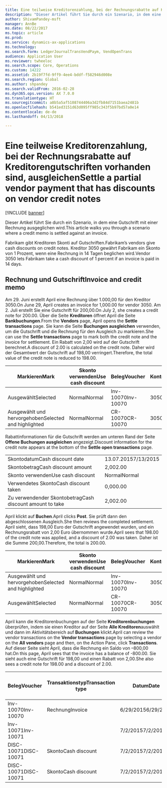 ```yaml
---
title: Eine teilweise Kreditorenzahlung, bei der Rechnungsrabatte auf Kreditorengutschriften vorhanden sind, ausgleichen
description: "Dieser Artikel führt Sie durch ein Szenario, in dem eine Gutschrift mit einer Rechnung ausgeglichen wird."
author: ShivamPandey-msft
manager: AnnBe
ms.date: 08/22/2017
ms.topic: article
ms.prod: 
ms.service: dynamics-ax-applications
ms.technology: 
ms.search.form: LedgerJournalTransVendPaym, VendOpenTrans
audience: Application User
ms.reviewer: twheeloc
ms.search.scope: Core, Operations
ms.custom: 14222
ms.assetid: 2b19f7fd-9ff9-4ee4-bddf-f582946d008e
ms.search.region: Global
ms.author: shpandey
ms.search.validFrom: 2016-02-28
ms.dyn365.ops.version: AX 7.0.0
ms.translationtype: HT
ms.sourcegitcommit: a8b5a5af5108744406a3d2fb84d7151baea2481b
ms.openlocfilehash: b541ed3151d63d095ff985c343f5b97bd57a0e14
ms.contentlocale: de-de
ms.lasthandoff: 04/13/2018

---
```


# <a name="settle-a-partial-vendor-payment-that-has-discounts-on-vendor-credit-notes"></a><span data-ttu-id="9e15d-103">Eine teilweise Kreditorenzahlung, bei der Rechnungsrabatte auf Kreditorengutschriften vorhanden sind, ausgleichen</span><span class="sxs-lookup"><span data-stu-id="9e15d-103">Settle a partial vendor payment that has discounts on vendor credit notes</span></span>

[!INCLUDE [banner](../includes/banner.md)]

<span data-ttu-id="9e15d-104">Dieser Artikel führt Sie durch ein Szenario, in dem eine Gutschrift mit einer Rechnung ausgeglichen wird.</span><span class="sxs-lookup"><span data-stu-id="9e15d-104">This article walks you through a scenario where a credit memo is settled against an invoice.</span></span>

<span data-ttu-id="9e15d-105">Fabrikam gibt Kreditoren Skonti auf Gutschriften.</span><span class="sxs-lookup"><span data-stu-id="9e15d-105">Fabrikam’s vendors give cash discounts on credit notes.</span></span> <span data-ttu-id="9e15d-106">Kreditor 3050 gewährt Fabrikam ein Skonto von 1 Prozent, wenn eine Rechnung in 14 Tagen beglichen wird.</span><span class="sxs-lookup"><span data-stu-id="9e15d-106">Vendor 3050 lets Fabrikam take a cash discount of 1 percent if an invoice is paid in 14 days.</span></span>

## <a name="invoice-and-credit-memo"></a><span data-ttu-id="9e15d-107">Rechnung und Gutschrift</span><span class="sxs-lookup"><span data-stu-id="9e15d-107">Invoice and credit memo</span></span>
<span data-ttu-id="9e15d-108">Am 29. Juni erstellt April eine Rechnung über 1.000,00 für den Kreditor 3050.</span><span class="sxs-lookup"><span data-stu-id="9e15d-108">On June 29, April creates an invoice for 1,000.00 for vendor 3050.</span></span> <span data-ttu-id="9e15d-109">Am 2. Juli erstellt Sie eine Gutschrift für 200,00.</span><span class="sxs-lookup"><span data-stu-id="9e15d-109">On July 2, she creates a credit note for 200.00.</span></span> <span data-ttu-id="9e15d-110">Über die Seite **Kreditoren** öffnet April die Seite **Bankbuchungen**.</span><span class="sxs-lookup"><span data-stu-id="9e15d-110">From the **Vendors** page, April opens the **Settle transactions** page.</span></span> <span data-ttu-id="9e15d-111">Sie kann die Seite **Buchungen ausgleichen** verwenden, um die Gutschrift und die Rechnung für den Ausgleich zu markieren.</span><span class="sxs-lookup"><span data-stu-id="9e15d-111">She can use the **Settle transactions** page to mark both the credit note and the invoice for settlement.</span></span> <span data-ttu-id="9e15d-112">Ein Rabatt von 2,00 wird auf der Gutschrift berechnet.</span><span class="sxs-lookup"><span data-stu-id="9e15d-112">A discount of 2.00 is calculated on the credit note.</span></span> <span data-ttu-id="9e15d-113">Daher wird der Gesamtwert der Gutschrift auf 198,00 verringert.</span><span class="sxs-lookup"><span data-stu-id="9e15d-113">Therefore, the total value of the credit note is reduced to 198.00.</span></span>

| <span data-ttu-id="9e15d-114">Markieren</span><span class="sxs-lookup"><span data-stu-id="9e15d-114">Mark</span></span>                     | <span data-ttu-id="9e15d-115">Skonto verwenden</span><span class="sxs-lookup"><span data-stu-id="9e15d-115">Use cash discount</span></span> | <span data-ttu-id="9e15d-116">Beleg</span><span class="sxs-lookup"><span data-stu-id="9e15d-116">Voucher</span></span>   | <span data-ttu-id="9e15d-117">Konto</span><span class="sxs-lookup"><span data-stu-id="9e15d-117">Account</span></span> | <span data-ttu-id="9e15d-118">Datum</span><span class="sxs-lookup"><span data-stu-id="9e15d-118">Date</span></span>      | <span data-ttu-id="9e15d-119">Fälligkeitsdatum</span><span class="sxs-lookup"><span data-stu-id="9e15d-119">Due date</span></span>  | <span data-ttu-id="9e15d-120">Rechnung</span><span class="sxs-lookup"><span data-stu-id="9e15d-120">Invoice</span></span> | <span data-ttu-id="9e15d-121">Betrag in Buchungswährung</span><span class="sxs-lookup"><span data-stu-id="9e15d-121">Amount in transaction currency</span></span> | <span data-ttu-id="9e15d-122">Währung</span><span class="sxs-lookup"><span data-stu-id="9e15d-122">Currency</span></span> | <span data-ttu-id="9e15d-123">Auszugleichender Betrag</span><span class="sxs-lookup"><span data-stu-id="9e15d-123">Amount to settle</span></span> |
|--------------------------|-------------------|-----------|---------|-----------|-----------|---------|--------------------------------|----------|------------------|
| <span data-ttu-id="9e15d-124">Ausgewählt</span><span class="sxs-lookup"><span data-stu-id="9e15d-124">Selected</span></span>                 | <span data-ttu-id="9e15d-125">Normal</span><span class="sxs-lookup"><span data-stu-id="9e15d-125">Normal</span></span>            | <span data-ttu-id="9e15d-126">Inv-10070</span><span class="sxs-lookup"><span data-stu-id="9e15d-126">Inv-10070</span></span> | <span data-ttu-id="9e15d-127">3050</span><span class="sxs-lookup"><span data-stu-id="9e15d-127">3050</span></span>    | <span data-ttu-id="9e15d-128">6/29/2015</span><span class="sxs-lookup"><span data-stu-id="9e15d-128">6/29/2015</span></span> | <span data-ttu-id="9e15d-129">7/29/2015</span><span class="sxs-lookup"><span data-stu-id="9e15d-129">7/29/2015</span></span> | <span data-ttu-id="9e15d-130">10070</span><span class="sxs-lookup"><span data-stu-id="9e15d-130">10070</span></span>   | <span data-ttu-id="9e15d-131">-1.000,00</span><span class="sxs-lookup"><span data-stu-id="9e15d-131">-1,000.00</span></span>                      | <span data-ttu-id="9e15d-132">USD</span><span class="sxs-lookup"><span data-stu-id="9e15d-132">USD</span></span>      | <span data-ttu-id="9e15d-133">-990.00</span><span class="sxs-lookup"><span data-stu-id="9e15d-133">-990.00</span></span>          |
| <span data-ttu-id="9e15d-134">Ausgewählt und hervorgehoben</span><span class="sxs-lookup"><span data-stu-id="9e15d-134">Selected and highlighted</span></span> | <span data-ttu-id="9e15d-135">Normal</span><span class="sxs-lookup"><span data-stu-id="9e15d-135">Normal</span></span>            | <span data-ttu-id="9e15d-136">CR-10070</span><span class="sxs-lookup"><span data-stu-id="9e15d-136">CR-10070</span></span>  | <span data-ttu-id="9e15d-137">3050</span><span class="sxs-lookup"><span data-stu-id="9e15d-137">3050</span></span>    | <span data-ttu-id="9e15d-138">7/2/2015</span><span class="sxs-lookup"><span data-stu-id="9e15d-138">7/2/2015</span></span>  | <span data-ttu-id="9e15d-139">7/29/2015</span><span class="sxs-lookup"><span data-stu-id="9e15d-139">7/29/2015</span></span> |         | <span data-ttu-id="9e15d-140">200,00</span><span class="sxs-lookup"><span data-stu-id="9e15d-140">200.00</span></span>                         | <span data-ttu-id="9e15d-141">USD</span><span class="sxs-lookup"><span data-stu-id="9e15d-141">USD</span></span>      | <span data-ttu-id="9e15d-142">198,00</span><span class="sxs-lookup"><span data-stu-id="9e15d-142">198.00</span></span>           |

<span data-ttu-id="9e15d-143">Rabattinformationen für die Gutschrift werden am unteren Rand der Seite **Offene Buchungen ausgleichen** angezeigt.</span><span class="sxs-lookup"><span data-stu-id="9e15d-143">Discount information for the credit note appears at the bottom of the **Settle open transactions** page.</span></span>

|                              |           |
|------------------------------|-----------|
| <span data-ttu-id="9e15d-144">Skontodatum</span><span class="sxs-lookup"><span data-stu-id="9e15d-144">Cash discount date</span></span>           | <span data-ttu-id="9e15d-145">13.07.2015</span><span class="sxs-lookup"><span data-stu-id="9e15d-145">7/13/2015</span></span> |
| <span data-ttu-id="9e15d-146">Skontobetrag</span><span class="sxs-lookup"><span data-stu-id="9e15d-146">Cash discount amount</span></span>         | <span data-ttu-id="9e15d-147">2,00</span><span class="sxs-lookup"><span data-stu-id="9e15d-147">2.00</span></span>      |
| <span data-ttu-id="9e15d-148">Skonto verwenden</span><span class="sxs-lookup"><span data-stu-id="9e15d-148">Use cash discount</span></span>            | <span data-ttu-id="9e15d-149">Normal</span><span class="sxs-lookup"><span data-stu-id="9e15d-149">Normal</span></span>    |
| <span data-ttu-id="9e15d-150">Verwendetes Skonto</span><span class="sxs-lookup"><span data-stu-id="9e15d-150">Cash discount taken</span></span>          | <span data-ttu-id="9e15d-151">0,00</span><span class="sxs-lookup"><span data-stu-id="9e15d-151">0.00</span></span>      |
| <span data-ttu-id="9e15d-152">Zu verwendender Skontobetrag</span><span class="sxs-lookup"><span data-stu-id="9e15d-152">Cash discount amount to take</span></span> | <span data-ttu-id="9e15d-153">2,00</span><span class="sxs-lookup"><span data-stu-id="9e15d-153">2.00</span></span>      |

<span data-ttu-id="9e15d-154">April klickt auf **Buchen**.</span><span class="sxs-lookup"><span data-stu-id="9e15d-154">April clicks **Post**.</span></span> <span data-ttu-id="9e15d-155">Sie prüft dann den abgeschlossenen Ausgleich.</span><span class="sxs-lookup"><span data-stu-id="9e15d-155">She then reviews the completed settlement.</span></span> <span data-ttu-id="9e15d-156">April sieht, dass 198,00 Euro der Gutschrift angewendet wurden, und ein Rechnungsrabatt von 2,00 Euro übernommen wurde.</span><span class="sxs-lookup"><span data-stu-id="9e15d-156">April sees that 198.00 of the credit note was applied, and a discount of 2.00 was taken.</span></span> <span data-ttu-id="9e15d-157">Daher ist die Summe 200,00.</span><span class="sxs-lookup"><span data-stu-id="9e15d-157">Therefore, the total is 200.00.</span></span>

| <span data-ttu-id="9e15d-158">Markieren</span><span class="sxs-lookup"><span data-stu-id="9e15d-158">Mark</span></span>                     | <span data-ttu-id="9e15d-159">Skonto verwenden</span><span class="sxs-lookup"><span data-stu-id="9e15d-159">Use cash discount</span></span> | <span data-ttu-id="9e15d-160">Beleg</span><span class="sxs-lookup"><span data-stu-id="9e15d-160">Voucher</span></span>   | <span data-ttu-id="9e15d-161">Konto</span><span class="sxs-lookup"><span data-stu-id="9e15d-161">Account</span></span> | <span data-ttu-id="9e15d-162">Datum</span><span class="sxs-lookup"><span data-stu-id="9e15d-162">Date</span></span>      | <span data-ttu-id="9e15d-163">Fälligkeitsdatum</span><span class="sxs-lookup"><span data-stu-id="9e15d-163">Due date</span></span>  | <span data-ttu-id="9e15d-164">Rechnung</span><span class="sxs-lookup"><span data-stu-id="9e15d-164">Invoice</span></span>  | <span data-ttu-id="9e15d-165">Betrag in Buchungswährung</span><span class="sxs-lookup"><span data-stu-id="9e15d-165">Amount in transaction currency</span></span> | <span data-ttu-id="9e15d-166">Währung</span><span class="sxs-lookup"><span data-stu-id="9e15d-166">Currency</span></span> | <span data-ttu-id="9e15d-167">Auszugleichender Betrag</span><span class="sxs-lookup"><span data-stu-id="9e15d-167">Amount to settle</span></span> |
|--------------------------|-------------------|-----------|---------|-----------|-----------|----------|--------------------------------|----------|------------------|
| <span data-ttu-id="9e15d-168">Ausgewählt und hervorgehoben</span><span class="sxs-lookup"><span data-stu-id="9e15d-168">Selected and highlighted</span></span> | <span data-ttu-id="9e15d-169">Normal</span><span class="sxs-lookup"><span data-stu-id="9e15d-169">Normal</span></span>            | <span data-ttu-id="9e15d-170">Inv-10070</span><span class="sxs-lookup"><span data-stu-id="9e15d-170">Inv-10070</span></span> | <span data-ttu-id="9e15d-171">3050</span><span class="sxs-lookup"><span data-stu-id="9e15d-171">3050</span></span>    | <span data-ttu-id="9e15d-172">6/29/2015</span><span class="sxs-lookup"><span data-stu-id="9e15d-172">6/29/2015</span></span> | <span data-ttu-id="9e15d-173">7/29/2015</span><span class="sxs-lookup"><span data-stu-id="9e15d-173">7/29/2015</span></span> | <span data-ttu-id="9e15d-174">10070</span><span class="sxs-lookup"><span data-stu-id="9e15d-174">10070</span></span>    | <span data-ttu-id="9e15d-175">-1.000,00</span><span class="sxs-lookup"><span data-stu-id="9e15d-175">-1,000.00</span></span>                      | <span data-ttu-id="9e15d-176">USD</span><span class="sxs-lookup"><span data-stu-id="9e15d-176">USD</span></span>      | <span data-ttu-id="9e15d-177">-200.00</span><span class="sxs-lookup"><span data-stu-id="9e15d-177">-200.00</span></span>          |
| <span data-ttu-id="9e15d-178">Ausgewählt</span><span class="sxs-lookup"><span data-stu-id="9e15d-178">Selected</span></span>                 | <span data-ttu-id="9e15d-179">Normal</span><span class="sxs-lookup"><span data-stu-id="9e15d-179">Normal</span></span>            | <span data-ttu-id="9e15d-180">CR-10070</span><span class="sxs-lookup"><span data-stu-id="9e15d-180">CR-10070</span></span>  | <span data-ttu-id="9e15d-181">3050</span><span class="sxs-lookup"><span data-stu-id="9e15d-181">3050</span></span>    | <span data-ttu-id="9e15d-182">7/2/2015</span><span class="sxs-lookup"><span data-stu-id="9e15d-182">7/2/2015</span></span>  | <span data-ttu-id="9e15d-183">7/29/2015</span><span class="sxs-lookup"><span data-stu-id="9e15d-183">7/29/2015</span></span> | <span data-ttu-id="9e15d-184">CR-10070</span><span class="sxs-lookup"><span data-stu-id="9e15d-184">CR-10070</span></span> | <span data-ttu-id="9e15d-185">200,00</span><span class="sxs-lookup"><span data-stu-id="9e15d-185">200.00</span></span>                         | <span data-ttu-id="9e15d-186">USD</span><span class="sxs-lookup"><span data-stu-id="9e15d-186">USD</span></span>      | <span data-ttu-id="9e15d-187">198,00</span><span class="sxs-lookup"><span data-stu-id="9e15d-187">198.00</span></span>           |

<span data-ttu-id="9e15d-188">April kann die Kreditorenbuchungen auf der Seite **Kreditorenbuchungen** überprüfen, indem sie einen Kreditor auf der Seite **Alle Kreditoren**auswählt und dann im Aktivitätsbereich auf **Buchungen** klickt.</span><span class="sxs-lookup"><span data-stu-id="9e15d-188">April can review the vendor transactions on the **Vendor transactions** page by selecting a vendor on the **All vendors** page and then, on the Action Pane, click **Transactions**.</span></span> <span data-ttu-id="9e15d-189">Auf dieser Seite sieht April, dass die Rechnung ein Saldo von –800,00 hat.</span><span class="sxs-lookup"><span data-stu-id="9e15d-189">On this page, April sees that the invoice has a balance of -800.00.</span></span> <span data-ttu-id="9e15d-190">Sie sieht auch eine Gutschrift für 198,00 und einen Rabatt von 2,00.</span><span class="sxs-lookup"><span data-stu-id="9e15d-190">She also sees a credit note for 198.00 and a discount of 2.00.</span></span>

| <span data-ttu-id="9e15d-191">Beleg</span><span class="sxs-lookup"><span data-stu-id="9e15d-191">Voucher</span></span>    | <span data-ttu-id="9e15d-192">Transaktionstyp</span><span class="sxs-lookup"><span data-stu-id="9e15d-192">Transaction type</span></span> | <span data-ttu-id="9e15d-193">Datum</span><span class="sxs-lookup"><span data-stu-id="9e15d-193">Date</span></span>      | <span data-ttu-id="9e15d-194">Rechnung</span><span class="sxs-lookup"><span data-stu-id="9e15d-194">Invoice</span></span> | <span data-ttu-id="9e15d-195">Geschuldeter Betrag in Buchungswährung</span><span class="sxs-lookup"><span data-stu-id="9e15d-195">Amount in transaction currency debit</span></span> | <span data-ttu-id="9e15d-196">Gutschriftsbetrag in Buchungswährung</span><span class="sxs-lookup"><span data-stu-id="9e15d-196">Amount in transaction currency credit</span></span> | <span data-ttu-id="9e15d-197">Gesamtbetrag</span><span class="sxs-lookup"><span data-stu-id="9e15d-197">Balance</span></span> | <span data-ttu-id="9e15d-198">Währung</span><span class="sxs-lookup"><span data-stu-id="9e15d-198">Currency</span></span> |
|------------|------------------|-----------|---------|--------------------------------------|---------------------------------------|---------|----------|
| <span data-ttu-id="9e15d-199">Inv-10070</span><span class="sxs-lookup"><span data-stu-id="9e15d-199">Inv-10070</span></span>  | <span data-ttu-id="9e15d-200">Rechnung</span><span class="sxs-lookup"><span data-stu-id="9e15d-200">Invoice</span></span>          | <span data-ttu-id="9e15d-201">6/29/2015</span><span class="sxs-lookup"><span data-stu-id="9e15d-201">6/29/2015</span></span> | <span data-ttu-id="9e15d-202">10070</span><span class="sxs-lookup"><span data-stu-id="9e15d-202">10070</span></span>   |                                      | <span data-ttu-id="9e15d-203">1.000,00</span><span class="sxs-lookup"><span data-stu-id="9e15d-203">1,000.00</span></span>                              | <span data-ttu-id="9e15d-204">–800,00</span><span class="sxs-lookup"><span data-stu-id="9e15d-204">-800.00</span></span> | <span data-ttu-id="9e15d-205">USD</span><span class="sxs-lookup"><span data-stu-id="9e15d-205">USD</span></span>      |
| <span data-ttu-id="9e15d-206">Inv-10071</span><span class="sxs-lookup"><span data-stu-id="9e15d-206">Inv-10071</span></span>  |                  | <span data-ttu-id="9e15d-207">7/2/2015</span><span class="sxs-lookup"><span data-stu-id="9e15d-207">7/2/2015</span></span>  | <span data-ttu-id="9e15d-208">CR10071</span><span class="sxs-lookup"><span data-stu-id="9e15d-208">CR10071</span></span> | <span data-ttu-id="9e15d-209">200,00</span><span class="sxs-lookup"><span data-stu-id="9e15d-209">200.00</span></span>                               |                                       | <span data-ttu-id="9e15d-210">0,00</span><span class="sxs-lookup"><span data-stu-id="9e15d-210">0.00</span></span>    | <span data-ttu-id="9e15d-211">USD</span><span class="sxs-lookup"><span data-stu-id="9e15d-211">USD</span></span>      |
| <span data-ttu-id="9e15d-212">DISC-10071</span><span class="sxs-lookup"><span data-stu-id="9e15d-212">DISC-10071</span></span> |  <span data-ttu-id="9e15d-213">Skonto</span><span class="sxs-lookup"><span data-stu-id="9e15d-213">Cash discount</span></span>   | <span data-ttu-id="9e15d-214">7/2/2015</span><span class="sxs-lookup"><span data-stu-id="9e15d-214">7/2/2015</span></span>  |         | <span data-ttu-id="9e15d-215">2,00</span><span class="sxs-lookup"><span data-stu-id="9e15d-215">2.00</span></span>                                 |                                       | <span data-ttu-id="9e15d-216">0,00</span><span class="sxs-lookup"><span data-stu-id="9e15d-216">0.00</span></span>    | <span data-ttu-id="9e15d-217">USD</span><span class="sxs-lookup"><span data-stu-id="9e15d-217">USD</span></span>      |
| <span data-ttu-id="9e15d-218">DISC-10071</span><span class="sxs-lookup"><span data-stu-id="9e15d-218">DISC-10071</span></span> |  <span data-ttu-id="9e15d-219">Skonto</span><span class="sxs-lookup"><span data-stu-id="9e15d-219">Cash discount</span></span>   | <span data-ttu-id="9e15d-220">7/2/2015</span><span class="sxs-lookup"><span data-stu-id="9e15d-220">7/2/2015</span></span>  |         |                                      | <span data-ttu-id="9e15d-221">2,00</span><span class="sxs-lookup"><span data-stu-id="9e15d-221">2.00</span></span>                                  | <span data-ttu-id="9e15d-222">0,00</span><span class="sxs-lookup"><span data-stu-id="9e15d-222">0.00</span></span>    | <span data-ttu-id="9e15d-223">USD</span><span class="sxs-lookup"><span data-stu-id="9e15d-223">USD</span></span>      |






